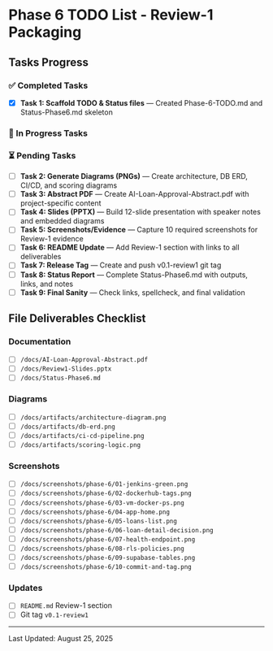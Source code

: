 # Phase 6 TODO List - Review-1 Packaging

## Tasks Progress

### ✅ Completed Tasks
- [x] **Task 1: Scaffold TODO & Status files** — Created Phase-6-TODO.md and Status-Phase6.md skeleton

### 🔄 In Progress Tasks

### ⏳ Pending Tasks
- [ ] **Task 2: Generate Diagrams (PNGs)** — Create architecture, DB ERD, CI/CD, and scoring diagrams
- [ ] **Task 3: Abstract PDF** — Create AI-Loan-Approval-Abstract.pdf with project-specific content
- [ ] **Task 4: Slides (PPTX)** — Build 12-slide presentation with speaker notes and embedded diagrams
- [ ] **Task 5: Screenshots/Evidence** — Capture 10 required screenshots for Review-1 evidence
- [ ] **Task 6: README Update** — Add Review-1 section with links to all deliverables
- [ ] **Task 7: Release Tag** — Create and push v0.1-review1 git tag
- [ ] **Task 8: Status Report** — Complete Status-Phase6.md with outputs, links, and notes
- [ ] **Task 9: Final Sanity** — Check links, spellcheck, and final validation

## File Deliverables Checklist

### Documentation
- [ ] `/docs/AI-Loan-Approval-Abstract.pdf`
- [ ] `/docs/Review1-Slides.pptx`
- [ ] `/docs/Status-Phase6.md`

### Diagrams
- [ ] `/docs/artifacts/architecture-diagram.png`
- [ ] `/docs/artifacts/db-erd.png`
- [ ] `/docs/artifacts/ci-cd-pipeline.png`
- [ ] `/docs/artifacts/scoring-logic.png`

### Screenshots
- [ ] `/docs/screenshots/phase-6/01-jenkins-green.png`
- [ ] `/docs/screenshots/phase-6/02-dockerhub-tags.png`
- [ ] `/docs/screenshots/phase-6/03-vm-docker-ps.png`
- [ ] `/docs/screenshots/phase-6/04-app-home.png`
- [ ] `/docs/screenshots/phase-6/05-loans-list.png`
- [ ] `/docs/screenshots/phase-6/06-loan-detail-decision.png`
- [ ] `/docs/screenshots/phase-6/07-health-endpoint.png`
- [ ] `/docs/screenshots/phase-6/08-rls-policies.png`
- [ ] `/docs/screenshots/phase-6/09-supabase-tables.png`
- [ ] `/docs/screenshots/phase-6/10-commit-and-tag.png`

### Updates
- [ ] `README.md` Review-1 section
- [ ] Git tag `v0.1-review1`

---
Last Updated: August 25, 2025
